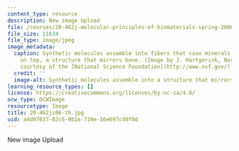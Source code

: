 ```yaml
---
content_type: resource
description: New image Upload
file: /courses/20-462j-molecular-principles-of-biomaterials-spring-2006/a4d9703702c69b1e710e56e697c40f0d_20-462js06-th.jpg
file_size: 11634
file_type: image/jpeg
image_metadata:
  caption: Synthetic molecules assemble into fibers that coax minerals into growing
    on top, a structure that mirrors bone. (Image by J. Hartgerink, Northwestern University;
    courtesy of the [National Science Foundation](http://www.nsf.gov/).)
  credit: ''
  image-alt: Synthetic molecules assemble into a structure that mirrors bone.
learning_resource_types: []
license: https://creativecommons.org/licenses/by-nc-sa/4.0/
ocw_type: OCWImage
resourcetype: Image
title: 20-462js06-th.jpg
uid: a4d97037-02c6-9b1e-710e-56e697c40f0d
---
```

New image Upload